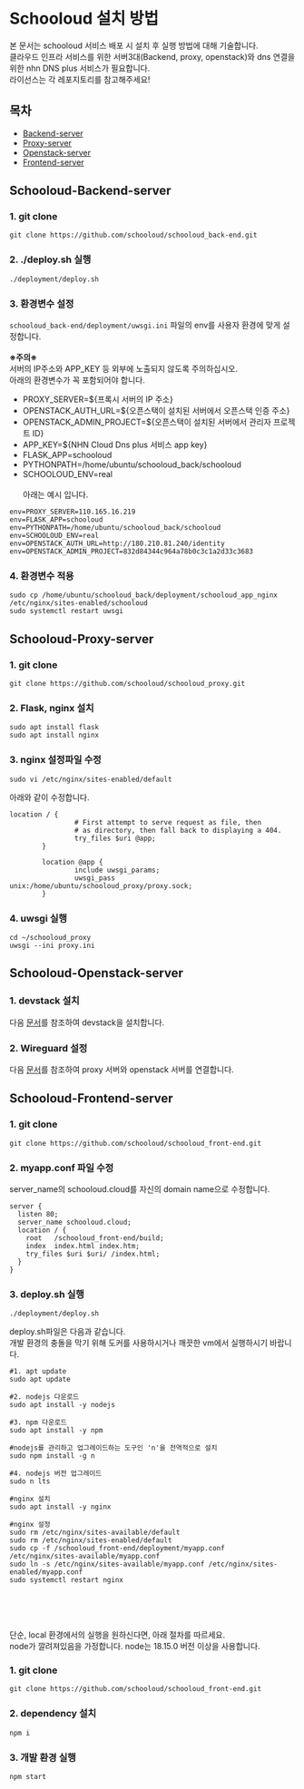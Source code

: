 # Schooloud 설치 방법

본 문서는 schooloud 서비스 배포 시 설치 후 실행 방법에 대해 기술합니다.<br>
클라우드 인프라 서비스를 위한 서버3대(Backend, proxy, openstack)와 dns 연결을 위한 nhn DNS plus 서비스가 필요합니다.<br>
라이선스는 각 레포지토리를 참고해주세요!

## 목차

- <a href="INSTALL_BE.md">Backend-server</a>
- [Proxy-server](#Schooloud-Proxy-server)
- [Openstack-server](#Schooloud-Openstack-server)
- [Frontend-server](#Schooloud-Frontend-server)

## Schooloud-Backend-server

### 1. git clone

```
git clone https://github.com/schooloud/schooloud_back-end.git
```

### 2. ./deploy.sh 실행

```
./deployment/deploy.sh
```

### 3. 환경변수 설정

`schooloud_back-end/deployment/uwsgi.ini` 파일의 env를 사용자 환경에 맞게 설정합니다.<br><br>
**※주의※**<br>
서버의 IP주소와 APP_KEY 등 외부에 노출되지 않도록 주의하십시오. <br>
아래의 환경변수가 꼭 포함되어야 합니다.<br>

- PROXY_SERVER=${프록시 서버의 IP 주소}
- OPENSTACK_AUTH_URL=${오픈스택이 설치된 서버에서 오픈스택 인증 주소}
- OPENSTACK_ADMIN_PROJECT=${오픈스택이 설치된 서버에서 관리자 프로젝트 ID}
- APP_KEY=${NHN Cloud Dns plus 서비스 app key}
- FLASK_APP=schooloud
- PYTHONPATH=/home/ubuntu/schooloud_back/schooloud
- SCHOOLOUD_ENV=real <br><br>
  아래는 예시 입니다.<br>

```
env=PROXY_SERVER=110.165.16.219
env=FLASK_APP=schooloud
env=PYTHONPATH=/home/ubuntu/schooloud_back/schooloud
env=SCHOOLOUD_ENV=real
env=OPENSTACK_AUTH_URL=http://180.210.81.240/identity
env=OPENSTACK_ADMIN_PROJECT=832d84344c964a78b0c3c1a2d33c3683
```

### 4. 환경변수 적용

```
sudo cp /home/ubuntu/schooloud_back/deployment/schooloud_app_nginx /etc/nginx/sites-enabled/schooloud
sudo systemctl restart uwsgi
```

## Schooloud-Proxy-server

### 1. git clone

```
git clone https://github.com/schooloud/schooloud_proxy.git
```

### 2. Flask, nginx 설치

```
sudo apt install flask
sudo apt install nginx
```

### 3. nginx 설정파일 수정

```
sudo vi /etc/nginx/sites-enabled/default
```

아래와 같이 수정합니다.

```
location / {
                # First attempt to serve request as file, then
                # as directory, then fall back to displaying a 404.
                try_files $uri @app;
        }

        location @app {
                include uwsgi_params;
                uwsgi_pass unix:/home/ubuntu/schooloud_proxy/proxy.sock;
        }
```

### 4. uwsgi 실행

```
cd ~/schooloud_proxy
uwsgi --ini proxy.ini
```

## Schooloud-Openstack-server

### 1. devstack 설치

다음 [문서](https://openstack.dooray.com/share/pages/cNN00FoxQrSevSxU6RFCpA)를 참조하여 devstack을 설치합니다.

### 2. Wireguard 설정

다음 [문서](https://happyae.tistory.com/84)를 참조하여 proxy 서버와 openstack 서버를 연결합니다.

## Schooloud-Frontend-server

### 1. git clone

```
git clone https://github.com/schooloud/schooloud_front-end.git
```

### 2. myapp.conf 파일 수정

server_name의 schooloud.cloud를 자신의 domain name으로 수정합니다.

```
server {
  listen 80;
  server_name schooloud.cloud;
  location / {
    root   /schooloud_front-end/build;
    index  index.html index.htm;
    try_files $uri $uri/ /index.html;
  }
}
```

### 3. deploy.sh 실행

```
./deployment/deploy.sh
```

deploy.sh파일은 다음과 같습니다.</br>
개발 환경의 충돌을 막기 위해 도커를 사용하시거나 깨끗한 vm에서 실행하시기 바랍니다.

```
#1. apt update
sudo apt update

#2. nodejs 다운로드
sudo apt install -y nodejs

#3. npm 다운로드
sudo apt install -y npm

#nodejs를 관리하고 업그레이드하는 도구인 'n'을 전역적으로 설치
sudo npm install -g n

#4. nodejs 버전 업그레이드
sudo n lts

#nginx 설치
sudo apt install -y nginx

#nginx 설정
sudo rm /etc/nginx/sites-available/default
sudo rm /etc/nginx/sites-enabled/default
sudo cp -f /schooloud_front-end/deployment/myapp.conf /etc/nginx/sites-available/myapp.conf
sudo ln -s /etc/nginx/sites-available/myapp.conf /etc/nginx/sites-enabled/myapp.conf
sudo systemctl restart nginx
```

</br>
</br>
</br>

단순, local 환경에서의 실행을 원하신다면, 아래 절차를 따르세요.</br>
node가 깔려져있음을 가정합니다. node는 18.15.0 버전 이상을 사용합니다.

### 1. git clone

```
git clone https://github.com/schooloud/schooloud_front-end.git
```

### 2. dependency 설치

```
npm i
```

### 3. 개발 환경 실행

```
npm start
```
